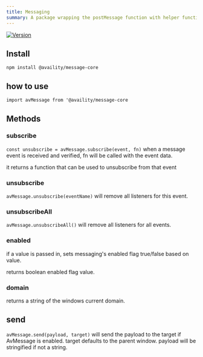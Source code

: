 ```yaml
---
title: Messaging
summary: A package wrapping the postMessage function with helper functions and security checks.
---
```


[![Version](https://img.shields.io/npm/v/@availity/message-core.svg?style=for-the-badge)](https://www.npmjs.com/package/@availity/message-core)

## Install

`npm install @availity/message-core`

## how to use

`import avMessage from '@availity/message-core`

## Methods

### subscribe

`const unsubscribe = avMessage.subscribe(event, fn)` when a message event is received and verified, fn will be called with the event data.

it returns a function that can be used to unsubscribe from that event

### unsubscribe

`avMessage.unsubscribe(eventName)` will remove all listeners for this event.

### unsubscribeAll

`avMessage.unsubscribeAll()` will remove all listeners for all events.

### enabled

if a value is passed in, sets messaging's enabled flag true/false based on value.

returns boolean enabled flag value.

### domain

returns a string of the windows current domain.

## send

`avMessage.send(payload, target)` will send the payload to the target if AvMessage is enabled.
target defaults to the parent window. payload will be stringified if not a string.
